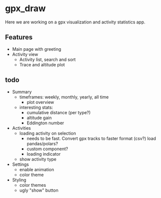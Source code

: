 # gpx_draw

Here we are working on a gpx visualization and activity statistics app.

## Features

- Main page with greeting
- Activity view
    - Activity list, search and sort
    - Trace and altitude plot

## todo

- Summary
    - timeframes: weekly, monthly, yearly, all time
        - plot overview
    - interesting stats:
        - cumulative distance (per type?)
        - altitude gain
        - Eddington number
- Activities
    - loading activity on selection
        - needs to be fast. Convert gpx tracks to faster format (csv?) load pandas/polars?
        - custom component? 
        - loading indicator
    - show activity type
- Settings
    - enable animation
    - color theme
- Styling
    - color themes
    - ugly "show" button
